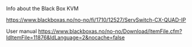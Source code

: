 Info about the Black Box KVM


https://www.blackboxas.no/no-no/fi/1710/12527/ServSwitch-CX-QUAD-IP



User manual https://www.blackboxas.no/no-no/Download/ItemFile.cfm?IdItemFile=11876&IdLanguage=2&nocache=false
